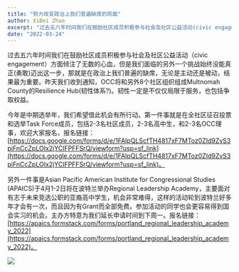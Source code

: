 ```yaml
---
title: "努力改变政治上我们普遍缺席的局面"
author: XiBei Zhao
excerpt: "过去五六年时间我们在鼓励社区成员积极参与社会及社区公益活动(civic engagement)方面倾注了无数的心血，但是我们面临的另外一个挑战始终没能真正(勇敢)迈出这一步，那就是在政治上我们普遍的缺席，无论是主动还是被动，结果最为重要。昨天我们收到通知，OCC将和另外8个社区组织组成Multnomah County的Resilience Hub(韧性体系?)。韧性一定是不仅仅局限于服务，也包括争取权益。今年是中期选举年，我们希望借此机会有所行动。"
date: "2022-03-24"
---
```


过去五六年时间我们在鼓励社区成员积极参与社会及社区公益活动（civic engagement）方面倾注了无数的心血，但是我们面临的另外一个挑战始终没能真正(勇敢)迈出这一步，那就是在政治上我们普遍的缺席，无论是主动还是被动，结果最为重要。昨天我们收到通知，OCC将和另外8个社区组织组成Multnomah County的Resilience Hub(韧性体系?)。韧性一定是不仅仅局限于服务，也包括争取权益。

今年是中期选举年，我们希望借此机会有所行动。第一件事就是在全社区征召投票和选举Task Force成员，包括2-3名社区成员，2-3名高中生，和2-3名OCC理事，欢迎大家报名，报名链接：[https://docs.google.com/forms/d/e/1FAIpQLScfTH4817xF7MToz0ZId9ZvS3piFnCcZpLOIx2jYClFPFFSrQ/viewform?usp=sf_link](https://docs.google.com/forms/d/e/1FAIpQLScfTH4817xF7MToz0ZId9ZvS3piFnCcZpLOIx2jYClFPFFSrQ/viewform?usp=sf_link)。

另外一件事是Asian Pacific American Institute for Congressional Studies (APAICS)于4月1-2日将在波特兰举办Regional Leadership Academy，主要面对有志于未来竞选公职的亚裔高中学生，机会非常难得，这样的活动轮到波特兰好多年才会有一次，而且因为有Grant而全部免费。参加活动的同学也会更容易得到国会实习的机会。主办方特意为我们延长申请时间到下周一。报名链接：[https://apaics.formstack.com/forms/portland_regional_leadership_academy_2022](https://apaics.formstack.com/forms/portland_regional_leadership_academy_2022)。

![](https://res.cloudinary.com/dhngj18do/image/upload/f_auto,q_auto/v1/images/activities/WeChat%20Image_20220324210152)
